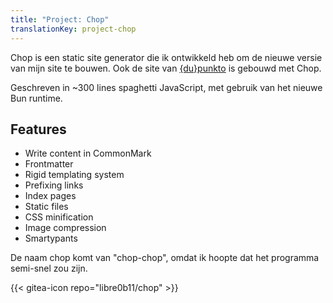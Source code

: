 ```yaml
---
title: "Project: Chop"
translationKey: project-chop
---
```


Chop is een static site generator die ik ontwikkeld heb om de nieuwe versie van mijn site te bouwen. Ook de site van [{du}punkto](https://dupunkto.org) is gebouwd met Chop.

Geschreven in ~300 lines spaghetti JavaScript, met gebruik van het nieuwe Bun runtime.

## Features

-   Write content in CommonMark
-   Frontmatter
-   Rigid templating system
-   Prefixing links
-   Index pages
-   Static files
-   CSS minification
-   Image compression
-   Smartypants

De naam chop komt van "chop-chop", omdat ik hoopte dat het programma semi-snel zou zijn.

<span hidden>Post information</span> {{< gitea-icon repo="libre0b11/chop" >}}

